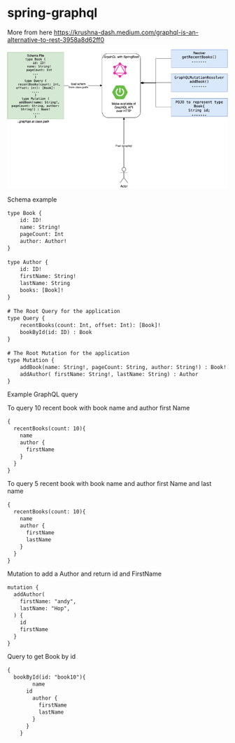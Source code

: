 # spring-graphql
More from here https://krushna-dash.medium.com/graphql-is-an-alternative-to-rest-3958a8d62ff0

![Architectural overview](GraphQLWithSprintBoot.png)

Schema example

	type Book {
	    id: ID!
	    name: String!
	    pageCount: Int
	    author: Author!
	}
	
	type Author {
	    id: ID!
	    firstName: String!
	    lastName: String
	    books: [Book]!
	}
	
	# The Root Query for the application
	type Query {
	    recentBooks(count: Int, offset: Int): [Book]!
	    bookById(id: ID) : Book
	}
	
	# The Root Mutation for the application
	type Mutation {
	    addBook(name: String!, pageCount: String, author: String!) : Book!
	    addAuthor( firstName: String!, lastName: String) : Author
	}

Example GraphQL query

To query 10 recent book with book name and author first Name

	{
	  recentBooks(count: 10){
	    name
	    author {
	      firstName
	    }
	  }
	}

To query 5 recent book with book name and author first Name and last name

	{
	  recentBooks(count: 10){
	    name
	    author {
	      firstName
	      lastName
	    }
	  }
	}
Mutation to add a Author and return id and FirstName

	mutation {
	  addAuthor(
	    firstName: "andy",
	    lastName: "Hop",
	  ) {
	    id
	    firstName
	  }
	}
Query to get Book by id

	{
	  bookById(id: "book10"){
		    name
	      id
		    author {
		      firstName
		      lastName
		    }
		  }
		}
